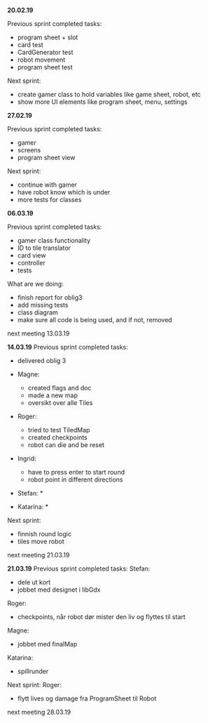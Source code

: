 **20.02.19**

Previous sprint completed tasks:
* program sheet + slot
* card test
* CardGenerator test
* robot movement
* program sheet test

Next sprint:
* create gamer class to hold variables like game sheet, robot, etc
* show more UI elements like program sheet, menu, settings


**27.02.19**

Previous sprint completed tasks:
* gamer
* screens
* program sheet view

Next sprint:
* continue with gamer
* have robot know which is under 
* more tests for classes


**06.03.19** 

Previous sprint completed tasks:
* gamer class functionality
* ID to tile translator
* card view
* controller
* tests

What are we doing:
* finish report for oblig3
* add missing tests
* class diagram
* make sure all code is being used, and if not, removed

next meeting 13.03.19


**14.03.19**
Previous sprint completed tasks:
* delivered oblig 3

* Magne:
  * created flags and doc
  * made a new map
  * oversikt over alle Tiles
  
* Roger:
  * tried to test TiledMap
  * created checkpoints 
  * robot can die and be reset
  
* Ingrid:
  * have to press enter to start round
  * robot point in different directions
  
* Stefan:
  * 
  
* Katarina:
  * 
  
Next sprint:
* finnish round logic
* tiles move robot

next meeting 21.03.19

**21.03.19**
Previous sprint completed tasks:
Stefan: 
* dele ut kort
* jobbet med designet i libGdx 

Roger:
* checkpoints, når robot dør mister den liv og flyttes til start 

Magne:
* jobbet med finalMap

Katarina:
* spillrunder

Next sprint:
Roger:
* flytt lives og damage fra ProgramSheet til Robot

next meeting 28.03.19







